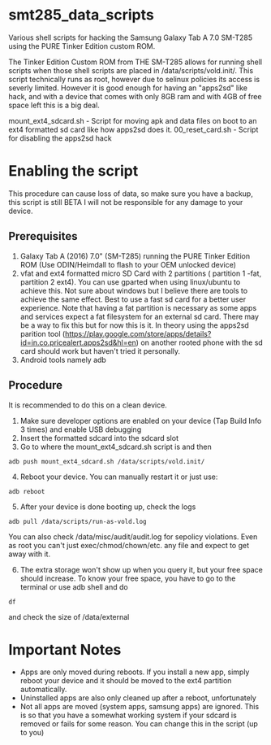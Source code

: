 # smt285_data_scripts
Various shell scripts for hacking the Samsung Galaxy Tab A 7.0 SM-T285 using the PURE Tinker Edition custom ROM.

The Tinker Edition Custom ROM from THE SM-T285 allows for running shell scripts when those shell scripts are placed in
/data/scripts/vold.init/. This script technically runs as root, however due to selinux policies its access is severly limited. However it is good enough for having an "apps2sd" like hack, and with a device that comes with only 8GB ram and with 4GB of free space left this is a big deal.

mount_ext4_sdcard.sh - Script for moving apk and data files on boot to an ext4 formatted sd card like how apps2sd does it.
00_reset_card.sh - Script for disabling the apps2sd hack

Enabling the script
===========================

This procedure can cause loss of data, so make sure you have a backup, this script is still BETA I will not be responsible for any damage to your device.

Prerequisites
---------------

1. Galaxy Tab A (2016) 7.0" (SM-T285) running the PURE Tinker Edition ROM (Use ODIN/Heimdall to flash to your OEM unlocked device)
2. vfat and ext4 formatted micro SD Card with 2 partitions ( partition 1 -fat, partition 2 ext4). You can use gparted when using linux/ubuntu to achieve this. Not sure about windows but I believe there are tools to achieve the same effect. Best to use a fast sd card for a better user experience. Note that having a fat partition is necessary as some apps and services expect a fat filesystem for an external sd card. There may be a way to fix this but for now this is it. In theory using the apps2sd parition tool (https://play.google.com/store/apps/details?id=in.co.pricealert.apps2sd&hl=en) on another rooted phone with the sd card should work but haven't tried it personally.
3. Android tools namely adb

Procedure
----------

It is recommended to do this on a clean device. 

1. Make sure developer options are enabled on your device (Tap Build Info 3 times) and enable USB debugging
2. Insert the formatted sdcard into the sdcard slot
3. Go to where the mount_ext4_sdcard.sh script is and then

```
adb push mount_ext4_sdcard.sh /data/scripts/vold.init/
```

4. Reboot your device. You can manually restart it or just use:

```
adb reboot
```

5. After your device is done booting up, check the logs

```
adb pull /data/scripts/run-as-vold.log
```

You can also check /data/misc/audit/audit.log for sepolicy violations. Even as root you can't just exec/chmod/chown/etc. any file and expect to get away with it.

6. The extra storage won't show up when you query it, but your free space should increase. To know your free space, you have to go to the terminal or use adb shell and do

```
df
```

and check the size of /data/external


Important Notes
===============

- Apps are only moved during reboots. If you install a new app, simply reboot your device and it should
be moved to the ext4 partition automatically.
- Uninstalled apps are also only cleaned up after a reboot, unfortunately
- Not all apps are moved (system apps, samsung apps) are ignored. This is so that you have a somewhat working system if your sdcard is removed or fails for some reason. You can change this in the script (up to you)






